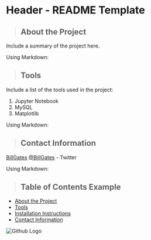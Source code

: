# Header - README Template



<a class="anchor" id="about the project"></a>
>## About the Project
Include a summary of the project here.


Using Markdown:
<a class="anchor" id="tools"></a>
>## Tools
Include a list of the tools used in the project:
1. Jupyter Notebook
2. MySQL
3. Matplotlib

Using Markdown:
<a class="anchor" id="contact"></a>
>## Contact Information
[BillGates](https://www.linkedin.com/in/williamhgates/detail/recent-activity/posts/)
[@BillGates](https://twitter.com/BillGates) - Twitter



Using Markdown:
>## Table of Contents Example
* [About the Project](#about_the_project)
* [Tools](#tools)
* [Installation Instructions](#installation_instructions)
* [Contact Information](#contact)


![Github Logo](https://github.githubassets.com/images/modules/logos_page/Octocat.png "Github logo - markdown")